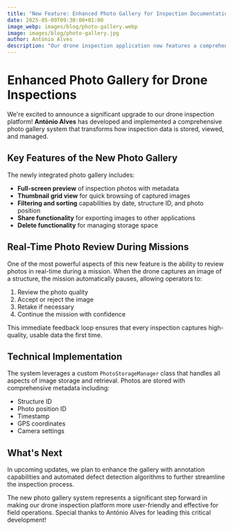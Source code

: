 ```yaml
---
title: "New Feature: Enhanced Photo Gallery for Inspection Documentation"
date: 2025-05-09T09:30:00+01:00
image_webp: images/blog/photo-gallery.webp
image: images/blog/photo-gallery.jpg
author: António Alves
description: "Our drone inspection application now features a comprehensive photo gallery system for better documentation and review."
---
```


# Enhanced Photo Gallery for Drone Inspections

We're excited to announce a significant upgrade to our drone inspection platform! **António Alves** has developed and implemented a comprehensive photo gallery system that transforms how inspection data is stored, viewed, and managed.

## Key Features of the New Photo Gallery

The newly integrated photo gallery includes:

- **Full-screen preview** of inspection photos with metadata
- **Thumbnail grid view** for quick browsing of captured images
- **Filtering and sorting** capabilities by date, structure ID, and photo position
- **Share functionality** for exporting images to other applications
- **Delete functionality** for managing storage space

## Real-Time Photo Review During Missions

One of the most powerful aspects of this new feature is the ability to review photos in real-time during a mission. When the drone captures an image of a structure, the mission automatically pauses, allowing operators to:

1. Review the photo quality
2. Accept or reject the image
3. Retake if necessary
4. Continue the mission with confidence

This immediate feedback loop ensures that every inspection captures high-quality, usable data the first time.

## Technical Implementation

The system leverages a custom `PhotoStorageManager` class that handles all aspects of image storage and retrieval. Photos are stored with comprehensive metadata including:

- Structure ID
- Photo position ID
- Timestamp
- GPS coordinates
- Camera settings

## What's Next

In upcoming updates, we plan to enhance the gallery with annotation capabilities and automated defect detection algorithms to further streamline the inspection process.

The new photo gallery system represents a significant step forward in making our drone inspection platform more user-friendly and effective for field operations. Special thanks to António Alves for leading this critical development!